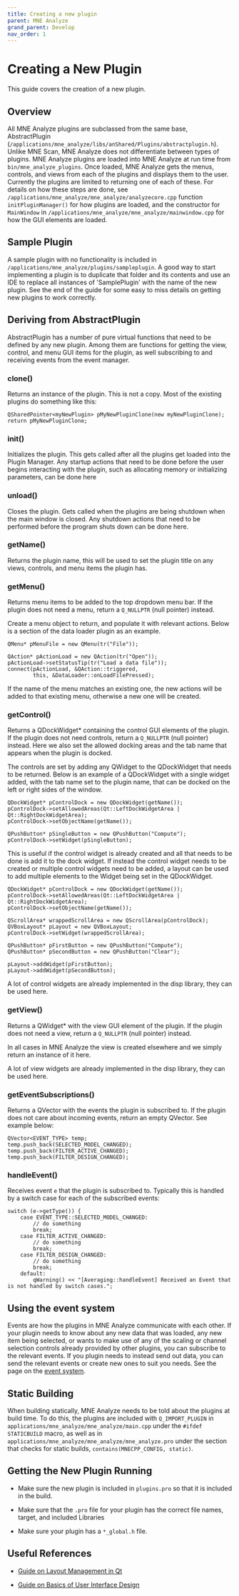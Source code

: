 ```yaml
---
title: Creating a new plugin
parent: MNE Analyze
grand_parent: Develop
nav_order: 1
---
```

# Creating a New Plugin

This guide covers the creation of a new plugin.

## Overview

All MNE Analyze plugins are subclassed from the same base, AbstractPlugin (`/applications/mne_analyze/libs/anShared/Plugins/abstractplugin.h`). Unlike MNE Scan, MNE Analyze does not differentiate between types of plugins. MNE Analyze plugins are loaded into MNE Analyze at run time from `bin/mne_analyze_plugins`. Once loaded, MNE Analyze gets the menus, controls, and views from each of the plugins and displays them to the user. Currently the plugins are limited to returning one of each of these. For details on how these steps are done, see `/applications/mne_analyze/mne_analyze/analyzecore.cpp` function `initPluginManager()` for how plugins are loaded, and the constructor for `MainWindow` in `/applications/mne_analyze/mne_analyze/mainwindow.cpp` for how the GUI elements are loaded.

## Sample Plugin

A sample plugin with no functionality is included in `/applications/mne_analyze/plugins/sampleplugin`. A good way to start implementing a plugin is to duplicate that folder and its contents and use an IDE to replace all instances of 'SamplePlugin' with the name of the new plugin. See the end of the guide for some easy to miss details on getting new plugins to work correctly.

## Deriving from AbstractPlugin

AbstractPlugin has a number of pure virtual functions that need to be defined by any new plugin. Among them are functions for getting the view, control, and menu GUI items for the plugin, as well subscribing to and receiving events from the event manager.

### clone()

Returns an instance of the plugin. This is not a copy. Most of the existing plugins do something like this:

```
QSharedPointer<myNewPlugin> pMyNewPluginClone(new myNewPluginClone);
return pMyNewPluginClone;
```

### init()

Initializes the plugin. This gets called after all the plugins get loaded into the Plugin Manager. Any startup actions that need to be done before the user begins interacting with the plugin, such as allocating memory or initializing parameters, can be done here

### unload()

Closes the plugin. Gets called when the plugins are being shutdown when the main window is closed. Any shutdown actions that need to be performed before the program shuts down can be done here.

### getName()

Returns the plugin name, this will be used to set the plugin title on any views, controls, and menu items the plugin has.

### getMenu()

Returns menu items to be added to the top dropdown menu bar. If the plugin does not need a menu, return a `Q_NULLPTR` (null pointer) instead.

Create a menu object to return, and populate it with relevant actions. Below is a section of the data loader plugin as an example.

```
QMenu* pMenuFile = new QMenu(tr("File"));

QAction* pActionLoad = new QAction(tr("Open"));
pActionLoad->setStatusTip(tr("Load a data file"));
connect(pActionLoad, &QAction::triggered,
        this, &DataLoader::onLoadFilePressed);
```

If the name of the menu matches an existing one, the new actions will be added to that existing menu, otherwise a new one will be created.

### getControl()

Returns a QDockWidget* containing the control GUI elements of the plugin. If the plugin does not need controls, return a `Q_NULLPTR` (null pointer) instead. Here we also set the allowed docking areas and the tab name that appears when the plugin is docked.

The controls are set by adding any QWidget to the QDockWidget that needs to be returned. Below is an example of a QDockWidget with a single widget added, with the tab name set to the plugin name, that can be docked on the left or right sides of the window.

```
QDockWidget* pControlDock = new QDockWidget(getName());
pControlDock->setAllowedAreas(Qt::LeftDockWidgetArea | Qt::RightDockWidgetArea);
pControlDock->setObjectName(getName());

QPushButton* pSingleButton = new QPushButton("Compute");
pControlDock->setWidget(pSingleButton);
```

This is useful if the control widget is already created and all that needs to be done is add it to the dock widget. If instead the control widget needs to be created or multiple control widgets need to be added, a layout can be used to add multiple elements to the Widget being set in the QDockWidget.

```
QDockWidget* pControlDock = new QDockWidget(getName());
pControlDock->setAllowedAreas(Qt::LeftDockWidgetArea | Qt::RightDockWidgetArea);
pControlDock->setObjectName(getName());

QScrollArea* wrappedScrollArea = new QScrollArea(pControlDock);
QVBoxLayout* pLayout = new QVBoxLayout;
pControlDock->setWidget(wrappedScrollArea);

QPushButton* pFirstButton = new QPushButton("Compute");
QPushButton* pSecondButton = new QPushButton("Clear");

pLayout->addWidget(pFirstButton);
pLayout->addWidget(pSecondButton);
```

A lot of control widgets are already implemented in the disp library, they can be used here.

### getView()

Returns a QWidget* with the view GUI element of the plugin. If the plugin does not need a view, return a `Q_NULLPTR` (null pointer) instead.

In all cases in MNE Analyze the view is created elsewhere and we simply return an instance of it here.

A lot of view widgets are already implemented in the disp library, they can be used here.

### getEventSubscriptions()

Returns a QVector with the events the plugin is subscribed to. If the plugin does not care about incoming events, return an empty QVector. See example below:

```
QVector<EVENT_TYPE> temp;
temp.push_back(SELECTED_MODEL_CHANGED);
temp.push_back(FILTER_ACTIVE_CHANGED);
temp.push_back(FILTER_DESIGN_CHANGED);
```

### handleEvent()

Receives event `e` that the plugin is subscribed to. Typically this is handled by a switch case for each of the subscribed events:

```
switch (e->getType()) {
    case EVENT_TYPE::SELECTED_MODEL_CHANGED:
        // do something
        break;
    case FILTER_ACTIVE_CHANGED:
        // do something
        break;
    case FILTER_DESIGN_CHANGED:
        // do something
        break;
    default:
        qWarning() << "[Averaging::handleEvent] Received an Event that is not handled by switch cases.";
```

## Using the event system

Events are how the plugins in MNE Analyze communicate with each other. If your plugin needs to know about any new data that was loaded, any new item being selected, or wants to make use of any of the scaling or channel selection controls already provided by other plugins, you can subscribe to the relevant events. If you plugin needs to instead send out data, you can send the relevant events or create new ones to suit you needs. See the page on the [event system](analyze_events.md).

## Static Building

When building statically, MNE Analyze needs to be told about the plugins at build time. To do this, the plugins are included with `Q_IMPORT_PLUGIN` in `applications/mne_analyze/mne_analyze/main.cpp` under the `#ifdef STATICBUILD` macro, as well as in `applications/mne_analyze/mne_analyze/mne_analyze.pro` under the section that checks for static builds, `contains(MNECPP_CONFIG, static)`.

## Getting the New Plugin Running

 - Make sure the new plugin is included in `plugins.pro` so that it is included in the build.

 - Make sure that the `.pro` file for your plugin has the correct file names, target, and included Libraries

 - Make sure your plugin has a `*_global.h` file.

## Useful References

 - [Guide on Layout Management in Qt](https://doc.qt.io/qt-5/layout.html)

 - [Guide on Basics of User Interface Design](https://www.usability.gov/what-and-why/user-interface-design.html)
